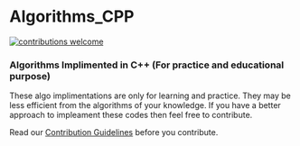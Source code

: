 # Algorithms_CPP
[![contributions welcome](https://img.shields.io/static/v1.svg?label=Contributions&message=Welcome&color=0059b3&style=flat-square)](https://github.com/Roshaen/Algorithms_cpp/blob/main/CONTRIBUTING.md)&nbsp;
 ### Algorithms Implimented in C++ (For practice and educational purpose)
 
 These algo implimentations are only for learning and practice. They may be less efficient from the algorithms of your knowledge.
 If you have a better approach to impleament these codes then feel free to contribute.
 
 Read our [Contribution Guidelines](CONTRIBUTING.md) before you contribute.
 
